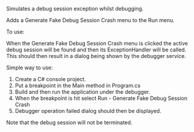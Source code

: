Simulates a debug session exception whilst debugging.

Adds a Generate Fake Debug Session Crash menu to the Run menu.

To use:

When the Generate Fake Debug Session Crash menu is clicked the active debug session
will be found and then its ExceptionHandler will be called. This should then result
in a dialog being shown by the debugger service.

Simple way to use:

 1. Create a C# console project.
 2. Put a breakpoint in the Main method in Program.cs
 3. Build and then run the application under the debugger.
 4. When the breakpoint is hit select Run - Generate Fake Debug Session Crash
 5. Debugger operation failed dialog should then be displayed.

Note that the debug session will not be terminated.
